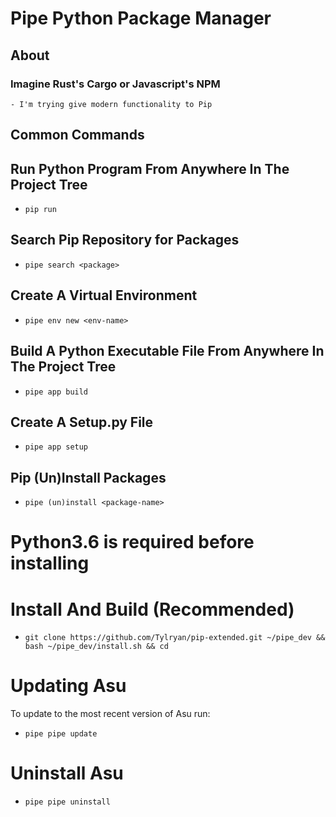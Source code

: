 # Pipe Python Package Manager
## About
### Imagine Rust's **Cargo** or Javascript's **NPM**
    - I'm trying give modern functionality to Pip
## Common Commands
## Run Python Program From Anywhere In The Project Tree
- `pip run`
## Search Pip Repository for Packages
- `pipe search <package>`
## Create A Virtual Environment
- `pipe env new <env-name>`
## Build A Python Executable File From Anywhere In The Project Tree
- `pipe app build`
## Create A Setup.py File
- `pipe app setup`
## Pip (Un)Install Packages
- `pipe (un)install <package-name>`


# Python3.6 is required before installing

# Install And Build (Recommended)
- `git clone https://github.com/Tylryan/pip-extended.git ~/pipe_dev && bash ~/pipe_dev/install.sh && cd`

# Updating Asu
To update to the most recent version of Asu run:
- `pipe pipe update`
# Uninstall Asu
- `pipe pipe uninstall`

